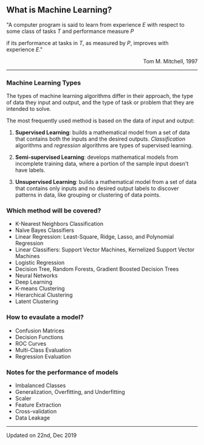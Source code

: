 ## What is Machine Learning?

"A computer program is said to learn from experience *E* with respect to some class of tasks *T* and performance measure *P*

if its performance at tasks in *T*, as measured by *P*, improves with experience *E*."

<p align="right">Tom M. Mitchell, 1997</p>

___

### Machine Learning Types

The types of machine learning algorithms differ in their approach, the type of data they input and output, and the type of task or problem that they are intended to solve.

The most frequently used method is based on the data of input and output:

1. **Supervised Learning**: builds a mathematical model from a set of data that contains both the inputs and the desired outputs. 
*Classification* algorithms and *regression* algorithms are types of supervised learning.

2. **Semi-supervised Learning**: develops mathematical models from incomplete training data, where a portion of the sample input doesn't have labels.

3. **Unsupervised Learning**: builds a mathematical model from a set of data that contains only inputs and no desired output labels to discover patterns in data, like grouping or clustering of data points.


### Which method will be covered?

*  K-Nearest Neighbors Classification
*  Naïve Bayes Classifiers
*  Linear Regression: Least-Square, Ridge, Lasso, and Polynomial Regression
*  Linear Classifiers: Support Vector Machines, Kernelized Support Vector Machines
*  Logistic Regression
*  Decision Tree, Random Forests, Gradient Boosted Decision Trees
*  Neural Networks
*  Deep Learning
*  K-means Clustering
*  Hierarchical Clustering
*  Latent Clustering

### How to evaulate a model?

*  Confusion Matrices
*  Decision Functions
*  ROC Curves
*  Multi-Class Evaluation
*  Regression Evaluation

### Notes for the performance of models

* Imbalanced Classes
* Generalization, Overfitting, and Underfitting
* Scaler
* Feature Extraction
* Cross-validation
* Data Leakage

___
Updated on 22nd, Dec 2019
